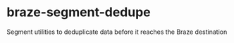 # braze-segment-dedupe
Segment utilities to deduplicate data before it reaches the Braze destination
